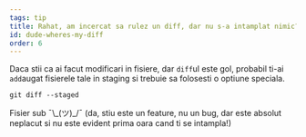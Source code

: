 ```yaml
---
tags: tip
title: Rahat, am incercat sa rulez un diff, dar nu s-a intamplat nimic?!
id: dude-wheres-my-diff
order: 6
---
```


Daca stii ca ai facut modificari in fisiere, dar `diff`ul este gol, probabil ti-ai `add`augat fisierele tale in staging si trebuie sa folosesti o optiune speciala.

```git
git diff --staged
```

Fisier sub &macr;\\\_(ツ)\_/&macr; (da, stiu este un feature, nu un bug, dar este absolut neplacut si nu este evident prima oara cand ti se intampla!)

